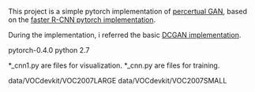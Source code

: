 This project is a simple pytorch implementation of [percertual GAN](https://arxiv.org/abs/1706.05274), based on the [faster R-CNN pytorch implementation](https://github.com/jwyang/faster-rcnn.pytorch).

During the implementation, i referred the basic [DCGAN implementation](https://pytorch.org/tutorials/beginner/dcgan_faces_tutorial.html).

pytorch-0.4.0
python 2.7

*_cnn1.py are files for visualization.
*_cnn.py are files for training.

data/VOCdevkit/VOC2007LARGE
data/VOCdevkit/VOC2007SMALL

